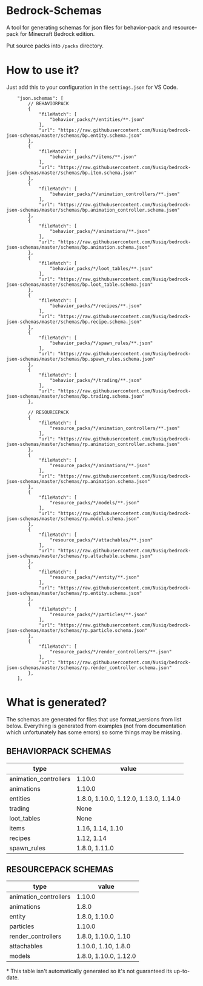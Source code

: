 # Bedrock-Schemas
A tool for generating schemas for json files for behavior-pack and
resource-pack for Minecraft Bedrock edition.

Put source packs into `/packs` directory.

# How to use it?

Just add this to your configuration in the `settings.json` for VS Code.
```
    "json.schemas": [
        // BEHAVIORPACK
        {
            "fileMatch": [
                "behavior_packs/*/entities/**.json"
            ],
            "url": "https://raw.githubusercontent.com/Nusiq/bedrock-json-schemas/master/schemas/bp.entity.schema.json"
        },
        {
            "fileMatch": [
                "behavior_packs/*/items/**.json"
            ],
            "url": "https://raw.githubusercontent.com/Nusiq/bedrock-json-schemas/master/schemas/bp.item.schema.json"
        },
        {
            "fileMatch": [
                "behavior_packs/*/animation_controllers/**.json"
            ],
            "url": "https://raw.githubusercontent.com/Nusiq/bedrock-json-schemas/master/schemas/bp.animation_controller.schema.json"
        },
        {
            "fileMatch": [
                "behavior_packs/*/animations/**.json"
            ],
            "url": "https://raw.githubusercontent.com/Nusiq/bedrock-json-schemas/master/schemas/bp.animation.schema.json"
        },
        {
            "fileMatch": [
                "behavior_packs/*/loot_tables/**.json"
            ],
            "url": "https://raw.githubusercontent.com/Nusiq/bedrock-json-schemas/master/schemas/bp.loot_table.schema.json"
        },
        {
            "fileMatch": [
                "behavior_packs/*/recipes/**.json"
            ],
            "url": "https://raw.githubusercontent.com/Nusiq/bedrock-json-schemas/master/schemas/bp.recipe.schema.json"
        },
        {
            "fileMatch": [
                "behavior_packs/*/spawn_rules/**.json"
            ],
            "url": "https://raw.githubusercontent.com/Nusiq/bedrock-json-schemas/master/schemas/bp.spawn_rules.schema.json"
        },
        {
            "fileMatch": [
                "behavior_packs/*/trading/**.json"
            ],
            "url": "https://raw.githubusercontent.com/Nusiq/bedrock-json-schemas/master/schemas/bp.trading.schema.json"
        },

        // RESOURCEPACK
        {
            "fileMatch": [
                "resource_packs/*/animation_controllers/**.json"
            ],
            "url": "https://raw.githubusercontent.com/Nusiq/bedrock-json-schemas/master/schemas/rp.animation_controller.schema.json"
        },
        {
            "fileMatch": [
                "resource_packs/*/animations/**.json"
            ],
            "url": "https://raw.githubusercontent.com/Nusiq/bedrock-json-schemas/master/schemas/rp.animation.schema.json"
        },
        {
            "fileMatch": [
                "resource_packs/*/models/**.json"
            ],
            "url": "https://raw.githubusercontent.com/Nusiq/bedrock-json-schemas/master/schemas/rp.model.schema.json"
        },
        {
            "fileMatch": [
                "resource_packs/*/attachables/**.json"
            ],
            "url": "https://raw.githubusercontent.com/Nusiq/bedrock-json-schemas/master/schemas/rp.attachable.schema.json"
        },
        {
            "fileMatch": [
                "resource_packs/*/entity/**.json"
            ],
            "url": "https://raw.githubusercontent.com/Nusiq/bedrock-json-schemas/master/schemas/rp.entity.schema.json"
        },
        {
            "fileMatch": [
                "resource_packs/*/particles/**.json"
            ],
            "url": "https://raw.githubusercontent.com/Nusiq/bedrock-json-schemas/master/schemas/rp.particle.schema.json"
        },
        {
            "fileMatch": [
                "resource_packs/*/render_controllers/**.json"
            ],
            "url": "https://raw.githubusercontent.com/Nusiq/bedrock-json-schemas/master/schemas/rp.render_controller.schema.json"
        },
    ],
```

# What is generated?
The schemas are generated for files that use format_versions from list below.
Everything is generated from examples (not from documentation which
unfortunately has some errors) so some things may be missing.

## BEHAVIORPACK SCHEMAS
| type                    | value                                  |
| ------------------------|--------------------------------------- |
| animation_controllers   | 1.10.0                                 |
| animations              | 1.10.0                                 |
| entities                | 1.8.0, 1.10.0, 1.12.0, 1.13.0, 1.14.0  |
| trading                 | None                                   |
| loot_tables             | None                                   |
| items                   | 1.16, 1.14, 1.10                       |
| recipes                 | 1.12, 1.14                             |
| spawn_rules             | 1.8.0, 1.11.0                          |

## RESOURCEPACK SCHEMAS
| type                   |value                                   |
| -----------------------|--------------------------------------- |
| animation_controllers  | 1.10.0                                 |
| animations             | 1.8.0                                  |
| entity                 | 1.8.0, 1.10.0                          |
| particles              | 1.10.0                                 |
| render_controllers     | 1.8.0, 1.10.0, 1.10                    |
| attachables            | 1.10.0, 1.10, 1.8.0                    |
| models                 | 1.8.0, 1.10.0, 1.12.0                  |

\* This table isn't automatically generated so it's not guaranteed its
up-to-date.